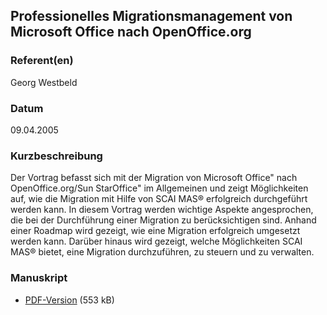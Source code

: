 
 
## Professionelles Migrationsmanagement von Microsoft Office nach OpenOffice.org


### Referent(en)
 Georg Westbeld

### Datum
 09.04.2005

### Kurzbeschreibung
 Der Vortrag befasst sich mit der Migration von Microsoft Office" nach OpenOffice.org/Sun StarOffice" im Allgemeinen und zeigt Möglichkeiten auf, wie die Migration mit Hilfe von SCAI MAS® erfolgreich durchgeführt werden kann. In diesem Vortrag werden wichtige Aspekte angesprochen, die bei der Durchführung einer Migration zu berücksichtigen sind. Anhand einer Roadmap wird gezeigt, wie eine Migration erfolgreich umgesetzt werden kann. Darüber hinaus wird gezeigt, welche Möglichkeiten SCAI MAS® bietet, eine Migration durchzuführen, zu steuern und zu verwalten.

### Manuskript

          
* [PDF-Version](/download/Vortraege/Migrationsmanagement.pdf) (553 kB)
                 
      
  

